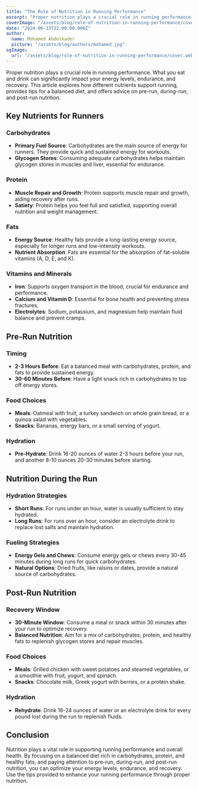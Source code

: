 ```yaml
---
title: "The Role of Nutrition in Running Performance"
excerpt: "Proper nutrition plays a crucial role in running performance. This article explores how different nutrients support running, provides tips for a balanced diet, and offers advice on pre-run, during-run, and post-run nutrition."
coverImage: "/assets/blog/role-of-nutrition-in-running-performance/cover.webp"
date: "2024-06-13T22:00:00.000Z"
author:
  name: Mohamed Abdelkader
  picture: "/assets/blog/authors/mohamed.jpg"
ogImage:
  url: "/assets/blog/role-of-nutrition-in-running-performance/cover.webp"
---
```


Proper nutrition plays a crucial role in running performance. What you eat and drink can significantly impact your energy levels, endurance, and recovery. This article explores how different nutrients support running, provides tips for a balanced diet, and offers advice on pre-run, during-run, and post-run nutrition.

## Key Nutrients for Runners

### Carbohydrates

- **Primary Fuel Source**: Carbohydrates are the main source of energy for runners. They provide quick and sustained energy for workouts.
- **Glycogen Stores**: Consuming adequate carbohydrates helps maintain glycogen stores in muscles and liver, essential for endurance.

### Protein

- **Muscle Repair and Growth**: Protein supports muscle repair and growth, aiding recovery after runs.
- **Satiety**: Protein helps you feel full and satisfied, supporting overall nutrition and weight management.

### Fats

- **Energy Source**: Healthy fats provide a long-lasting energy source, especially for longer runs and low-intensity workouts.
- **Nutrient Absorption**: Fats are essential for the absorption of fat-soluble vitamins (A, D, E, and K).

### Vitamins and Minerals

- **Iron**: Supports oxygen transport in the blood, crucial for endurance and performance.
- **Calcium and Vitamin D**: Essential for bone health and preventing stress fractures.
- **Electrolytes**: Sodium, potassium, and magnesium help maintain fluid balance and prevent cramps.

## Pre-Run Nutrition

### Timing

- **2-3 Hours Before**: Eat a balanced meal with carbohydrates, protein, and fats to provide sustained energy.
- **30-60 Minutes Before**: Have a light snack rich in carbohydrates to top off energy stores.

### Food Choices

- **Meals**: Oatmeal with fruit, a turkey sandwich on whole grain bread, or a quinoa salad with vegetables.
- **Snacks**: Bananas, energy bars, or a small serving of yogurt.

### Hydration

- **Pre-Hydrate**: Drink 16-20 ounces of water 2-3 hours before your run, and another 8-10 ounces 20-30 minutes before starting.

## Nutrition During the Run

### Hydration Strategies

- **Short Runs**: For runs under an hour, water is usually sufficient to stay hydrated.
- **Long Runs**: For runs over an hour, consider an electrolyte drink to replace lost salts and maintain hydration.

### Fueling Strategies

- **Energy Gels and Chews**: Consume energy gels or chews every 30-45 minutes during long runs for quick carbohydrates.
- **Natural Options**: Dried fruits, like raisins or dates, provide a natural source of carbohydrates.

## Post-Run Nutrition

### Recovery Window

- **30-Minute Window**: Consume a meal or snack within 30 minutes after your run to optimize recovery.
- **Balanced Nutrition**: Aim for a mix of carbohydrates, protein, and healthy fats to replenish glycogen stores and repair muscles.

### Food Choices

- **Meals**: Grilled chicken with sweet potatoes and steamed vegetables, or a smoothie with fruit, yogurt, and spinach.
- **Snacks**: Chocolate milk, Greek yogurt with berries, or a protein shake.

### Hydration

- **Rehydrate**: Drink 16-24 ounces of water or an electrolyte drink for every pound lost during the run to replenish fluids.

## Conclusion

Nutrition plays a vital role in supporting running performance and overall health. By focusing on a balanced diet rich in carbohydrates, protein, and healthy fats, and paying attention to pre-run, during-run, and post-run nutrition, you can optimize your energy levels, endurance, and recovery. Use the tips provided to enhance your running performance through proper nutrition.
